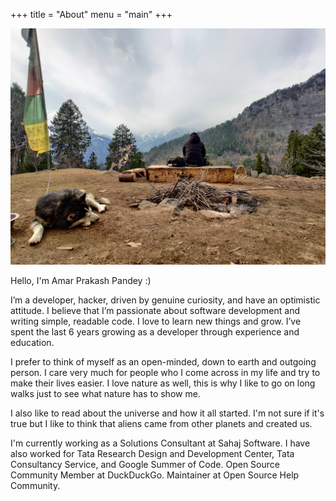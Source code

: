 +++
title = "About"
menu = "main"
+++

![cover image](/images/about/cover.jpg)

Hello, I'm Amar Prakash Pandey :)

I’m a developer, hacker, driven by genuine curiosity, and have an optimistic attitude. I believe that I’m passionate about software development and writing simple, readable code. I love to learn new things and grow. I’ve spent the last 6 years growing as a developer through experience and education.

I prefer to think of myself as an open-minded, down to earth and outgoing person. I care very much for people who I come across in my life and try to make their lives easier. I love nature as well, this is why I like to go on long walks just to see what nature has to show me.

I also like to read about the universe and how it all started. I'm not sure if it's true but I like to think that aliens came from other planets and created us.

I'm currently working as a Solutions Consultant at Sahaj Software. I have also worked for Tata Research Design and Development Center, Tata Consultancy Service, and Google Summer of Code. Open Source Community Member at DuckDuckGo. Maintainer at Open Source Help Community.
